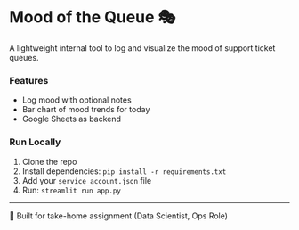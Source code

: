 # Mood of the Queue 🎭

A lightweight internal tool to log and visualize the mood of support ticket queues.

### Features
- Log mood with optional notes
- Bar chart of mood trends for today
- Google Sheets as backend

### Run Locally
1. Clone the repo
2. Install dependencies: `pip install -r requirements.txt`
3. Add your `service_account.json` file
4. Run: `streamlit run app.py`

---

🎯 Built for take-home assignment (Data Scientist, Ops Role)